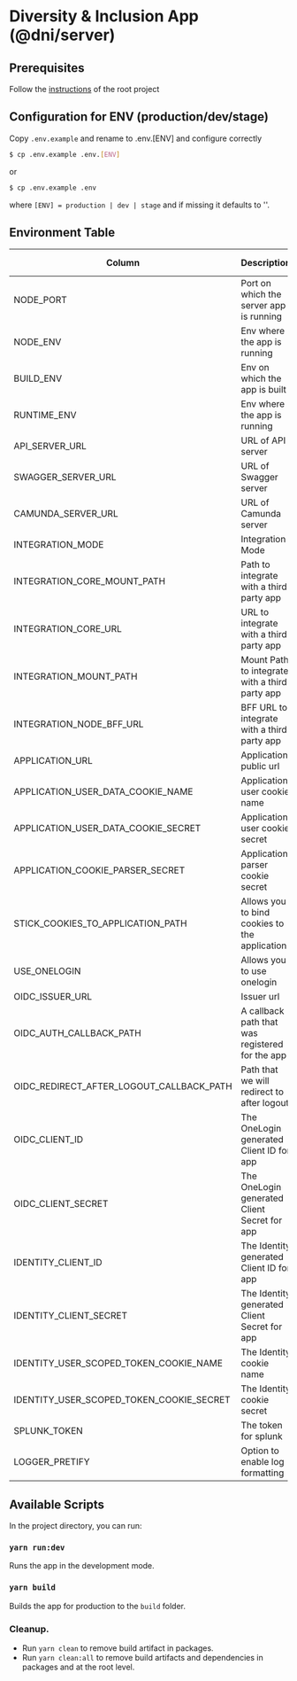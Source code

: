 # Diversity & Inclusion App (@dni/server)

## Prerequisites

Follow the [instructions](../../../README.md#L13) of the root project

## Configuration for ENV (production/dev/stage)

Copy `.env.example` and rename to .env.[ENV] and configure correctly

```bash
$ cp .env.example .env.[ENV]
```

or

```bash
$ cp .env.example .env
```

where `[ENV] = production | dev | stage` and if missing it defaults to ''.

## Environment Table

| Column                                   | Description                                     | Value (one of)               | Optional | Suggestion                                        |
| ---------------------------------------- | ----------------------------------------------- | ---------------------------- | -------- | ------------------------------------------------- |
| NODE_PORT                                | Port on which the server app is running         | 9000                         | Y        | 9000                                              |
| NODE_ENV                                 | Env where the app is running                    | local, dev, ppe, prod,       | N        | ppe                                               |
| BUILD_ENV                                | Env on which the app is built                   | development, ppe, production | N        | ppe                                               |
| RUNTIME_ENV                              | Env where the app is running                    | local, dev, ppe, prod,       | N        | ppe                                               |
| API_SERVER_URL                           | URL of API server                               | [remote URL]                 | N        | -                                                 |
| SWAGGER_SERVER_URL                       | URL of Swagger server                           | [remote URL]                 | N        | -                                                 |
| CAMUNDA_SERVER_URL                       | URL of Camunda server                           | [remote URL]                 | N        | -                                                 |
| INTEGRATION_MODE                         | Integration Mode                                | standalone, integrity        | N        | standalone                                        |
| INTEGRATION_CORE_MOUNT_PATH              | Path to integrate with a third party app        | /                            | N        | /                                                 |
| INTEGRATION_CORE_URL                     | URL to integrate with a third party app         | /                            | N        | /                                                 |
| INTEGRATION_MOUNT_PATH                   | Mount Path to integrate with a third party app  | /                            | N        | /                                                 |
| INTEGRATION_NODE_BFF_URL                 | BFF URL to integrate with a third party app     | /                            | N        | /                                                 |
| APPLICATION_URL                          | Application public url                          | [remote URL]                 | N        | http://localhost:9000/experience/yourcontribution |
| APPLICATION_USER_DATA_COOKIE_NAME        | Application user cookie name                    | [cookie name]                | N        | user_data_cookie_name                             |
| APPLICATION_USER_DATA_COOKIE_SECRET      | Application user cookie secret                  | [cookie secret]              | N        | user_data_cookie_secret                           |
| APPLICATION_COOKIE_PARSER_SECRET         | Application parser cookie secret                | [cookie secret]              | N        | cookie_parser_secret                              |
| STICK_COOKIES_TO_APPLICATION_PATH        | Allows you to bind cookies to the application   | false, true                  | N        | false                                             |
| USE_ONELOGIN                             | Allows you to use onelogin                      | false, true                  | N        | true                                              |
| OIDC_ISSUER_URL                          | Issuer url                                      | [issuer url]                 | N        | https://loginppe.ourtesco.com/oidc/2              |
| OIDC_AUTH_CALLBACK_PATH                  | A callback path that was registered for the app | [callback path]              | N        | /sso/auth/callback                                |
| OIDC_REDIRECT_AFTER_LOGOUT_CALLBACK_PATH | Path that we will redirect to after logout      | [redirect url or path]       | N        | /sso/logout/callback                              |
| OIDC_CLIENT_ID                           | The OneLogin generated Client ID for app        | [secret]                     | N        | -                                                 |
| OIDC_CLIENT_SECRET                       | The OneLogin generated Client Secret for app    | [secret]                     | N        | -                                                 |
| IDENTITY_CLIENT_ID                       | The Identity generated Client ID for app        | [secret]                     | N        | -                                                 |
| IDENTITY_CLIENT_SECRET                   | The Identity generated Client Secret for app    | [secret]                     | N        | -                                                 |
| IDENTITY_USER_SCOPED_TOKEN_COOKIE_NAME   | The Identity cookie name                        | [cookie name]                | N        | identity_user_scoped_token_cookie_name            |
| IDENTITY_USER_SCOPED_TOKEN_COOKIE_SECRET | The Identity cookie secret                      | [cookie secret]              | N        | identity_cookie_secret                            |
| SPLUNK_TOKEN                             | The token for splunk                            | [secret]                     | Y        | -                                                 |
| LOGGER_PRETIFY                           | Option to enable log formatting                 | false, true                  | Y        | true                                              |

## Available Scripts

In the project directory, you can run:

### `yarn run:dev`

Runs the app in the development mode.

### `yarn build`

Builds the app for production to the `build` folder.

### Cleanup.

- Run `yarn clean` to remove build artifact in packages.
- Run `yarn clean:all` to remove build artifacts and dependencies in packages and at the root level.
